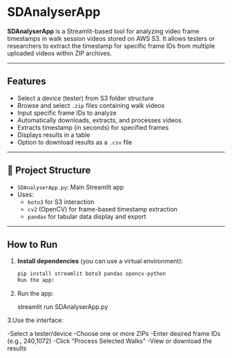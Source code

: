 # SDAnalyserApp 

**SDAnalyserApp** is a Streamlit-based tool for analyzing video frame timestamps in walk session videos stored on AWS S3. It allows testers or researchers to extract the timestamp for specific frame IDs from multiple uploaded videos within ZIP archives.

---

## Features

- Select a device (tester) from S3 folder structure
- Browse and select `.zip` files containing walk videos
- Input specific frame IDs to analyze
- Automatically downloads, extracts, and processes videos
- Extracts timestamp (in seconds) for specified frames
- Displays results in a table
- Option to download results as a `.csv` file

---

## 📁 Project Structure

- `SDAnalyserApp.py`: Main Streamlit app
- Uses:
  - `boto3` for S3 interaction
  - `cv2` (OpenCV) for frame-based timestamp extraction
  - `pandas` for tabular data display and export

---

##  How to Run

1. **Install dependencies** (you can use a virtual environment):
   ```bash
   pip install streamlit boto3 pandas opencv-python
   Run the app:

2. Run the app:
   
   streamlit run SDAnalyserApp.py
   
3.Use the interface:

-Select a tester/device
-Choose one or more ZIPs
-Enter desired frame IDs (e.g., 240,1072)
-Click "Process Selected Walks"
-View or download the results
